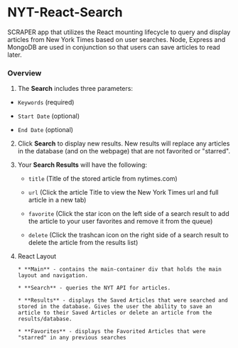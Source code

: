 # NYT-React-Search

SCRAPER app that utilizes the React mounting lifecycle to query and display articles from New York Times based on user searches. Node, Express and MongoDB are used in conjunction so that users can save articles to read later.

### Overview

1. The <b>Search</b> includes three parameters:
  * `Keywords` (required)
  
  * `Start Date` (optional)
  
  * `End Date` (optional)
  
2. Click <b>Search</b> to display new results. New results will replace any articles in the database (and on the webpage) that are not favorited or "starred".  

2. Your <b>Search Results</b> will have the following:

   * `title` (Title of the stored article from nytimes.com)
   
   * `url` (Click the article Title to view the New York Times url and full article in a new tab)

   * `favorite` (Click the star icon on the left side of a search result to add the article to your user favorites and remove it from the queue)
   
   * `delete` (Click the trashcan icon on the right side of a search result to delete the article from the results list)


4. React Layout
     ```
     * **Main** - contains the main-container div that holds the main layout and navigation.

     * **Search** - queries the NYT API for articles.

     * **Results** - displays the Saved Articles that were searched and stored in the database. Gives the user the ability to save an article to their Saved Articles or delete an article from the results/database.
     
     * **Favorites** - displays the Favorited Articles that were "starred" in any previous searches
     ```
